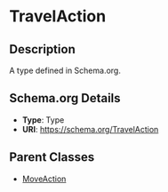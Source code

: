 # TravelAction

## Description
A type defined in Schema.org.

## Schema.org Details
- **Type**: Type
- **URI**: https://schema.org/TravelAction

## Parent Classes
- [MoveAction](../MoveAction.md)

